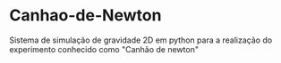 # Canhao-de-Newton
Sistema de simulação de gravidade 2D em python para a realização do experimento conhecido como "Canhão de newton"
